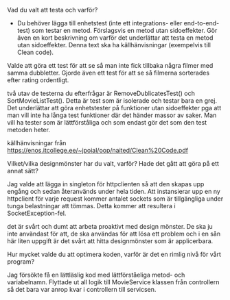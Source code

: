 Vad du valt att testa och varför? 
- Du behöver lägga till enhetstest (inte ett integrations- eller end-to-end-test) som testar en metod. Förslagsvis en metod utan sidoeffekter. Gör även en kort beskrivning om varför det underlättar att testa en metod utan sidoeffekter. Denna text ska ha källhänvisningar (exempelvis till Clean code).

Valde att göra ett test för att se så man inte fick tillbaka några filmer med samma dubbletter.
Gjorde även ett test för att se så filmerna sorterades efter rating ordentligt. 

två utav de testerna du efterfrågar är RemoveDublicatesTest() och SortMovieListTest(). Detta är test som är isolerade och testar bara en grej. Det underlättar att göra enhetstester på funktioner utan sidoeffekter pga att man vill inte ha långa test funktioner där det händer massor av saker. Man vill ha tester som är lättförståliga och som endast gör det som den test metoden heter.

källhänvisningar från https://enos.itcollege.ee/~jpoial/oop/naited/Clean%20Code.pdf


Vilket/vilka designmönster har du valt, varför? Hade det gått att göra på ett annat sätt? 

Jag valde att lägga in singleton för httpclienten så att den skapas upp engång och sedan återanvänds under hela tiden. Att instansierar upp en ny httpclient för varje request kommer antalet sockets som är tillgängliga under tunga belastningar att tömmas. Detta kommer att resultera i SocketException-fel.

det är svårt och dumt att arbeta proaktivt med design mönster. De ska ju inte användast för att, de ska användas för att lösa ett problem och i en sån här liten uppgift är det svårt att hitta designmönster som är applicerbara.


Hur mycket valde du att optimera koden, varför är det en rimlig nivå för vårt program?

Jag försökte få en lättläslig kod med lättförståeliga metod- och variabelnamn. Flyttade ut all logik till MovieService klassen från controllern så det bara var anrop kvar i controllern till servicsen. 
